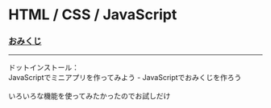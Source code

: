 # HTML / CSS / JavaScript
### <p> <a href="https://rn-vn.github.io/omikuji_js/">おみくじ</a></p>
---
ドットインストール：
<br> JavaScriptでミニアプリを作ってみよう - JavaScriptでおみくじを作ろう
<br>
<br> いろいろな機能を使ってみたかったのでお試しだけ
